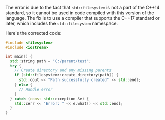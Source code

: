 
The error is due to the fact that `std::filesystem` is not a part of the C++14 standard, so it cannot be used in code compiled with this version of the language. The fix is to use a compiler that supports the C++17 standard or later, which includes the `std::filesystem` namespace.

Here's the corrected code:
```cpp
#include <filesystem>
#include <iostream>

int main() {
  std::string path = "C:/parent/test";
  try {
    // Create directory and any missing parents
    if (std::filesystem::create_directory(path)) {
      std::cout << "Path successfully created" << std::endl;
    } else {
      // Handle error
    }
  } catch (const std::exception &e) {
    std::cerr << "Error: " << e.what() << std::endl;
  }
}
```
